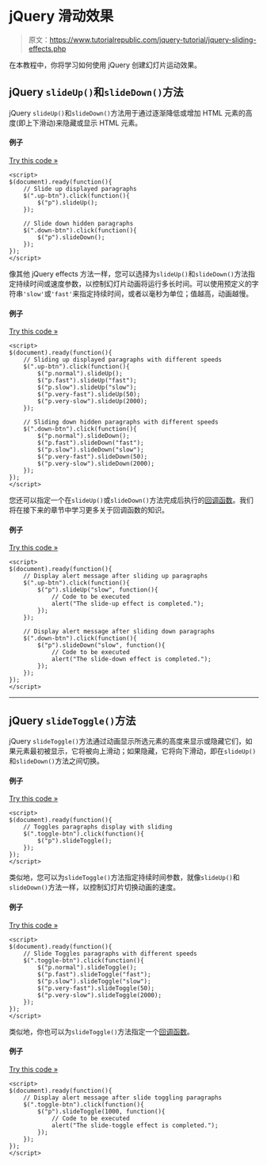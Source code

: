 # jQuery 滑动效果

> 原文：<https://www.tutorialrepublic.com/jquery-tutorial/jquery-sliding-effects.php>

在本教程中，你将学习如何使用 jQuery 创建幻灯片运动效果。

## jQuery `slideUp()`和`slideDown()`方法

jQuery `slideUp()`和`slideDown()`方法用于通过逐渐降低或增加 HTML 元素的高度(即上下滑动)来隐藏或显示 HTML 元素。

#### 例子

[Try this code »](../codelab.php?topic=jquery&file=slide-up-and-down-effects "Try this code using online Editor")

```
<script>
$(document).ready(function(){
    // Slide up displayed paragraphs
    $(".up-btn").click(function(){
        $("p").slideUp();
    });

    // Slide down hidden paragraphs
    $(".down-btn").click(function(){
        $("p").slideDown();
    });
});
</script>
```

像其他 jQuery effects 方法一样，您可以选择为`slideUp()`和`slideDown()`方法指定持续时间或速度参数，以控制幻灯片动画将运行多长时间。可以使用预定义的字符串`'slow'`或`'fast'`来指定持续时间，或者以毫秒为单位；值越高，动画越慢。

#### 例子

[Try this code »](../codelab.php?topic=jquery&file=set-the-duration-of-slide-up-and-down-effects "Try this code using online Editor")

```
<script>
$(document).ready(function(){
    // Sliding up displayed paragraphs with different speeds
    $(".up-btn").click(function(){
        $("p.normal").slideUp();
        $("p.fast").slideUp("fast");
        $("p.slow").slideUp("slow");
        $("p.very-fast").slideUp(50);
        $("p.very-slow").slideUp(2000);
    });

    // Sliding down hidden paragraphs with different speeds
    $(".down-btn").click(function(){
        $("p.normal").slideDown();
        $("p.fast").slideDown("fast");
        $("p.slow").slideDown("slow");
        $("p.very-fast").slideDown(50);
        $("p.very-slow").slideDown(2000);
    });
});
</script>
```

您还可以指定一个在`slideUp()`或`slideDown()`方法完成后执行的[回调函数](jquery-callback.php)。我们将在接下来的章节中学习更多关于回调函数的知识。

#### 例子

[Try this code »](../codelab.php?topic=jquery&file=slide-up-and-down-effects-with-callback-function "Try this code using online Editor")

```
<script>
$(document).ready(function(){
    // Display alert message after sliding up paragraphs
    $(".up-btn").click(function(){
        $("p").slideUp("slow", function(){
            // Code to be executed
            alert("The slide-up effect is completed.");
        });
    });

    // Display alert message after sliding down paragraphs
    $(".down-btn").click(function(){
        $("p").slideDown("slow", function(){
            // Code to be executed
            alert("The slide-down effect is completed.");
        });
    });
});
</script>
```

* * *

## jQuery `slideToggle()`方法

jQuery `slideToggle()`方法通过动画显示所选元素的高度来显示或隐藏它们，如果元素最初被显示，它将被向上滑动；如果隐藏，它将向下滑动，即在`slideUp()`和`slideDown()`方法之间切换。

#### 例子

[Try this code »](../codelab.php?topic=jquery&file=slide-toggle-effect "Try this code using online Editor")

```
<script>
$(document).ready(function(){
    // Toggles paragraphs display with sliding
    $(".toggle-btn").click(function(){
        $("p").slideToggle();
    });
});
</script>
```

类似地，您可以为`slideToggle()`方法指定持续时间参数，就像`slideUp()`和`slideDown()`方法一样，以控制幻灯片切换动画的速度。

#### 例子

[Try this code »](../codelab.php?topic=jquery&file=set-the-duration-of-slide-toggle-effect "Try this code using online Editor")

```
<script>
$(document).ready(function(){
    // Slide Toggles paragraphs with different speeds
    $(".toggle-btn").click(function(){
        $("p.normal").slideToggle();
        $("p.fast").slideToggle("fast");
        $("p.slow").slideToggle("slow");
        $("p.very-fast").slideToggle(50);
        $("p.very-slow").slideToggle(2000);
    });
});
</script>
```

类似地，你也可以为`slideToggle()`方法指定一个[回调函数](jquery-callback.php)。

#### 例子

[Try this code »](../codelab.php?topic=jquery&file=slide-toggle-effect-with-callback-function "Try this code using online Editor")

```
<script>
$(document).ready(function(){
    // Display alert message after slide toggling paragraphs
    $(".toggle-btn").click(function(){
        $("p").slideToggle(1000, function(){
            // Code to be executed
            alert("The slide-toggle effect is completed.");
        });
    });
});
</script>
```